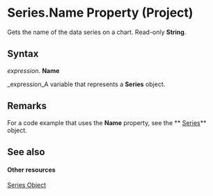 
# Series.Name Property (Project)
Gets the name of the data series on a chart. Read-only  **String**.

## Syntax

 _expression_. **Name**

 _expression_A variable that represents a  **Series** object.


## Remarks

For a code example that uses the  **Name** property, see the ** [Series](38a834ec-4076-82ef-a6bd-55a1ee2624bd.md)** object.


## See also


#### Other resources


 [Series Object](38a834ec-4076-82ef-a6bd-55a1ee2624bd.md)
